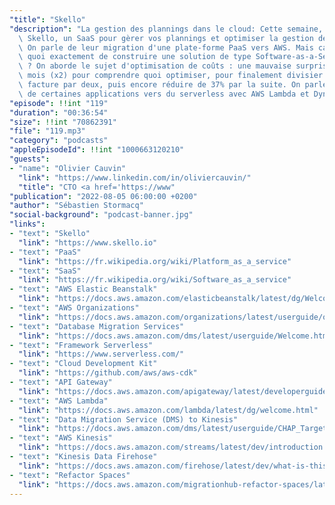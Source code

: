 ```yaml
---
"title": "Skello"
"description": "La gestion des plannings dans le cloud: Cette semaine, j'ai rencontré\
  \ Skello, un SaaS pour gèrer vos plannings et optimiser la gestion de vos équipes.\
  \ On parle de leur migration d'une plate-forme PaaS vers AWS. Mais ca consiste en\
  \ quoi exactement de construire une solution de type Software-as-a-Service sur AWS\
  \ ? On aborde le sujet d'optimisation de coûts : une mauvaise surprise le premier\
  \ mois (x2) pour comprendre quoi optimiser, pour finalement divisier la deuxième\
  \ facture par deux, puis encore réduire de 37% par la suite. On parle aussi de migration\
  \ de certaines applications vers du serverless avec AWS Lambda et DynamoDB."
"episode": !!int "119"
"duration": "00:36:54"
"size": !!int "70862391"
"file": "119.mp3"
"category": "podcasts"
"appleEpisodeId": !!int "1000663120210"
"guests":
- "name": "Olivier Cauvin"
  "link": "https://www.linkedin.com/in/oliviercauvin/"
  "title": "CTO <a href='https://www"
"publication": "2022-08-05 06:00:00 +0200"
"author": "Sébastien Stormacq"
"social-background": "podcast-banner.jpg"
"links":
- "text": "Skello"
  "link": "https://www.skello.io"
- "text": "PaaS"
  "link": "https://fr.wikipedia.org/wiki/Platform_as_a_service"
- "text": "SaaS"
  "link": "https://fr.wikipedia.org/wiki/Software_as_a_service"
- "text": "AWS Elastic Beanstalk"
  "link": "https://docs.aws.amazon.com/elasticbeanstalk/latest/dg/Welcome.html"
- "text": "AWS Organizations"
  "link": "https://docs.aws.amazon.com/organizations/latest/userguide/orgs_introduction.html"
- "text": "Database Migration Services"
  "link": "https://docs.aws.amazon.com/dms/latest/userguide/Welcome.html"
- "text": "Framework Serverless"
  "link": "https://www.serverless.com/"
- "text": "Cloud Development Kit"
  "link": "https://github.com/aws/aws-cdk"
- "text": "API Gateway"
  "link": "https://docs.aws.amazon.com/apigateway/latest/developerguide/welcome.html"
- "text": "AWS Lambda"
  "link": "https://docs.aws.amazon.com/lambda/latest/dg/welcome.html"
- "text": "Data Migration Service (DMS) to Kinesis"
  "link": "https://docs.aws.amazon.com/dms/latest/userguide/CHAP_Target.Kinesis.html"
- "text": "AWS Kinesis"
  "link": "https://docs.aws.amazon.com/streams/latest/dev/introduction.html"
- "text": "Kinesis Data Firehose"
  "link": "https://docs.aws.amazon.com/firehose/latest/dev/what-is-this-service.html"
- "text": "Refactor Spaces"
  "link": "https://docs.aws.amazon.com/migrationhub-refactor-spaces/latest/userguide/what-is-mhub-refactor-spaces.html"
---
```

